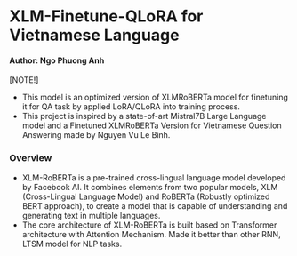 # XLM-Finetune-QLoRA for Vietnamese Language
#### Author: Ngo Phuong Anh


[NOTE!]
- This model is an optimized version of XLMRoBERTa model for finetuning it for QA task by applied LoRA/QLoRA into training process.
- This project is inspired by a state-of-art Mistral7B Large Language model and a Finetuned XLMRoBERTa Version for Vietnamese Question Answering made by Nguyen Vu Le Binh.


### Overview
- XLM-RoBERTa is a pre-trained cross-lingual language model developed by Facebook AI. It combines elements from two popular models, XLM (Cross-Lingual Language Model) and RoBERTa (Robustly optimized BERT approach), to create a model that is capable of understanding and generating text in multiple languages. 
- The core architecture of XLM-RoBERTa is built based on Transformer architecture with Attention Mechanism. Made it better than other RNN, LTSM model for NLP tasks.

